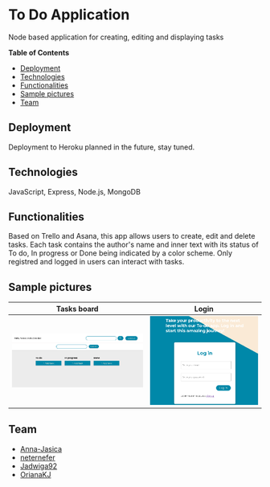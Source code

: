 # To Do Application
Node based application for creating, editing and displaying tasks

**Table of Contents**


  * [Deployment](#deployment)
  * [Technologies](#technologies)
  * [Functionalities](#functionalities)
  * [Sample pictures](#pictures)
  * [Team](#team)


## Deployment
Deployment to Heroku planned in the future, stay tuned.

## Technologies
JavaScript, Express, Node.js, MongoDB

## Functionalities
Based on Trello and Asana, this app allows users to create, edit and delete tasks. 
Each task contains the author's name and inner text with its status of To do, In progress or Done
being indicated by a color scheme. Only registred and logged in users can interact with tasks.

## Sample pictures
Tasks board             |  Login 
:-------------------------:|:-------------------------:
![Tasks board](./screenshots/Screenshot_1.png)  |  ![Login](./screenshots/Screenshot_2.png)

## Team
* [Anna-Jasica](https://github.com/Anna-Jasica)
* [neternefer](https://github.com/neternefer)
* [Jadwiga92](https://github.com/Jadwiga92)
* [OrianaKJ](https://github.com/OrianaKJ)

